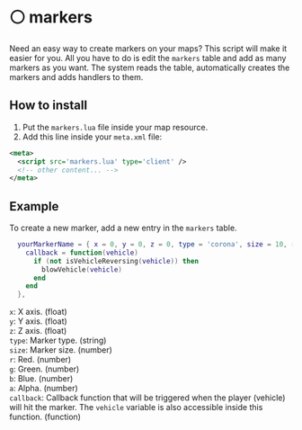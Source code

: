 # ⚪ markers
Need an easy way to create markers on your maps? This script will make it easier for you.
All you have to do is edit the `markers` table and add as many markers as you want.
The system reads the table, automatically creates the markers and adds handlers to them.

## How to install
1. Put the `markers.lua` file inside your map resource.
2. Add this line inside your `meta.xml` file:
```xml
<meta>
  <script src='markers.lua' type='client' />
  <!-- other content... -->
</meta>
```

## Example
To create a new marker, add a new entry in the `markers` table.

```lua
  yourMarkerName = { x = 0, y = 0, z = 0, type = 'corona', size = 10, r = 255, g = 255, b = 255, a = 255,
    callback = function(vehicle)
      if (not isVehicleReversing(vehicle)) then
        blowVehicle(vehicle)
      end
    end
  },
```

`x`: X axis. (float)</br>
`y`: Y axis. (float)</br>
`z`: Z axis. (float)</br>
`type`: Marker type. (string)</br>
`size`: Marker size. (number)</br>
`r`: Red. (number)</br>
`g`: Green. (number)</br>
`b`: Blue. (number)</br>
`a`: Alpha. (number)</br>
`callback`: Callback function that will be triggered when the player (vehicle) will hit the marker. The `vehicle` variable is also accessible inside this function. (function)